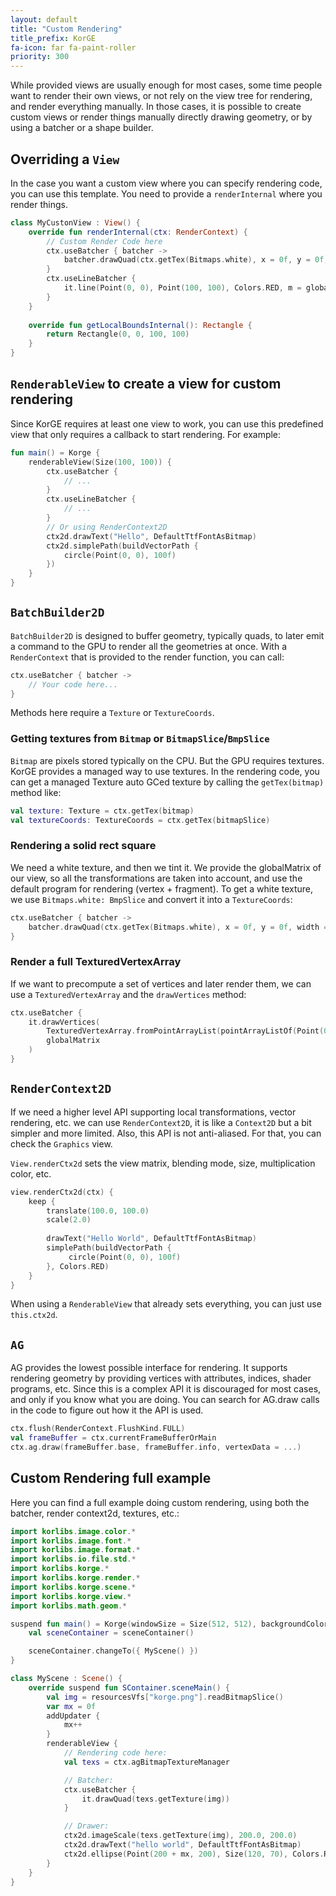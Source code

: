 ```yaml
---
layout: default
title: "Custom Rendering"
title_prefix: KorGE
fa-icon: far fa-paint-roller
priority: 300
---
```


While provided views are usually enough for most cases,
some time people want to render their own views, or not rely on
the view tree for rendering, and render everything manually.
In those cases, it is possible to create custom views or render things manually
directly drawing geometry, or by using a batcher or a shape builder.

## Overriding a `View`

In the case you want a custom view where you can specify rendering code, you can use this template.
You need to provide a `renderInternal` where you render things.

```kotlin
class MyCustonView : View() {
    override fun renderInternal(ctx: RenderContext) {
        // Custom Render Code here
        ctx.useBatcher { batcher ->
            batcher.drawQuad(ctx.getTex(Bitmaps.white), x = 0f, y = 0f, width = 100f, height = 100f, m = globalMatrix, filtering = false, colorMul = Colors.RED, blendMode = renderBlendMode, program = null)
        }
        ctx.useLineBatcher { 
            it.line(Point(0, 0), Point(100, 100), Colors.RED, m = globalMatrix)
        }
    }
    
    override fun getLocalBoundsInternal(): Rectangle {
        return Rectangle(0, 0, 100, 100)
    }
}
```

## `RenderableView` to create a view for custom rendering

Since KorGE requires at least one view to work, you can use this predefined view that only requires a callback to start rendering.
For example:

```kotlin
fun main() = Korge {
    renderableView(Size(100, 100)) {
        ctx.useBatcher {
            // ...
        }
        ctx.useLineBatcher {
            // ...
        }
        // Or using RenderContext2D
        ctx2d.drawText("Hello", DefaultTtfFontAsBitmap)
        ctx2d.simplePath(buildVectorPath { 
            circle(Point(0, 0), 100f)
        })
    }
}
```

## `BatchBuilder2D`

`BatchBuilder2D` is designed to buffer geometry, typically quads, to later emit a command to the GPU to render
all the geometries at once.  With a `RenderContext` that is provided to the render function, you can call:

```kotlin
ctx.useBatcher { batcher ->
    // Your code here...
}
```

Methods here require a `Texture` or `TextureCoords`.

### Getting textures from `Bitmap` or `BitmapSlice`/`BmpSlice`

`Bitmap` are pixels stored typically on the CPU. But the GPU requires textures.
KorGE provides a managed way to use textures. In the rendering code, you can get a managed Texture auto GCed texture
by calling the `getTex(bitmap)` method like:

```kotlin
val texture: Texture = ctx.getTex(bitmap)
val textureCoords: TextureCoords = ctx.getTex(bitmapSlice)
```

### Rendering a solid rect square

We need a white texture, and then we tint it. We provide the globalMatrix of our view, so all the transformations are taken into account,
and use the default program for rendering (vertex + fragment).
To get a white texture, we use `Bitmaps.white: BmpSlice` and convert it into a `TextureCoords`:

```kotlin
ctx.useBatcher { batcher ->
    batcher.drawQuad(ctx.getTex(Bitmaps.white), x = 0f, y = 0f, width = 100f, height = 100f, m = globalMatrix, filtering = false, colorMul = Colors.RED, blendMode = renderBlendMode, program = null)
}
```

### Render a full TexturedVertexArray

If we want to precompute a set of vertices and later render them, we can use a `TexturedVertexArray` and the `drawVertices` method:

```kotlin
ctx.useBatcher {
    it.drawVertices(
        TexturedVertexArray.fromPointArrayList(pointArrayListOf(Point(0, 0), Point(100, 0), Point(100, 100)), Colors.RED),
        globalMatrix
    )
}
```

## `RenderContext2D`

If we need a higher level API supporting local transformations, vector rendering, etc. we can use `RenderContext2D`,
it is like a `Context2D` but a bit simpler and more limited. Also, this API is not anti-aliased.
For that, you can check the `Graphics` view.

`View.renderCtx2d` sets the view matrix, blending mode, size, multiplication color, etc.

```kotlin
view.renderCtx2d(ctx) {
    keep {
        translate(100.0, 100.0)
        scale(2.0)
        
        drawText("Hello World", DefaultTtfFontAsBitmap)
        simplePath(buildVectorPath { 
             circle(Point(0, 0), 100f)
        }, Colors.RED)
    }
}
```

When using a `RenderableView` that already sets everything, you can just use `this.ctx2d`.

## `AG`

AG provides the lowest possible interface for rendering.
It supports rendering geometry by providing vertices with attributes, indices, shader programs, etc.
Since this is a complex API it is discouraged for most cases, and only if you know what you are doing.
You can search for AG.draw calls in the code to figure out how it the API is used.

```kotlin
ctx.flush(RenderContext.FlushKind.FULL)
val frameBuffer = ctx.currentFrameBufferOrMain
ctx.ag.draw(frameBuffer.base, frameBuffer.info, vertexData = ...)
```

## Custom Rendering full example

Here you can find a full example doing custom rendering, using both the batcher, render context2d, textures, etc.:

```kotlin
import korlibs.image.color.*
import korlibs.image.font.*
import korlibs.image.format.*
import korlibs.io.file.std.*
import korlibs.korge.*
import korlibs.korge.render.*
import korlibs.korge.scene.*
import korlibs.korge.view.*
import korlibs.math.geom.*

suspend fun main() = Korge(windowSize = Size(512, 512), backgroundColor = Colors["#2b2b2b"]) {
    val sceneContainer = sceneContainer()

    sceneContainer.changeTo({ MyScene() })
}

class MyScene : Scene() {
    override suspend fun SContainer.sceneMain() {
        val img = resourcesVfs["korge.png"].readBitmapSlice()
        var mx = 0f
        addUpdater {
            mx++
        }
        renderableView {
            // Rendering code here:
            val texs = ctx.agBitmapTextureManager

            // Batcher:
            ctx.useBatcher {
                it.drawQuad(texs.getTexture(img))
            }

            // Drawer:
            ctx2d.imageScale(texs.getTexture(img), 200.0, 200.0)
            ctx2d.drawText("hello world", DefaultTtfFontAsBitmap)
            ctx2d.ellipse(Point(200 + mx, 200), Size(120, 70), Colors.RED)
        }
    }
}
```
